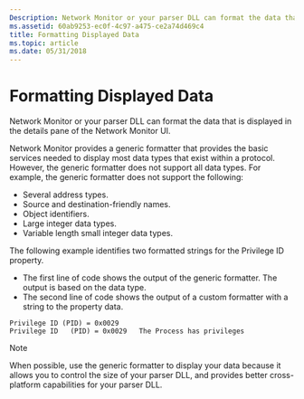 ```yaml
---
Description: Network Monitor or your parser DLL can format the data that is displayed in the details pane of the Network Monitor UI.
ms.assetid: 60ab9253-ec0f-4c97-a475-ce2a74d469c4
title: Formatting Displayed Data
ms.topic: article
ms.date: 05/31/2018
---
```


# Formatting Displayed Data

Network Monitor or your parser DLL can format the data that is displayed in the details pane of the Network Monitor UI.

Network Monitor provides a generic formatter that provides the basic services needed to display most data types that exist within a protocol. However, the generic formatter does not support all data types. For example, the generic formatter does not support the following:

-   Several address types.
-   Source and destination-friendly names.
-   Object identifiers.
-   Large integer data types.
-   Variable length small integer data types.

The following example identifies two formatted strings for the Privilege ID property.

-   The first line of code shows the output of the generic formatter. The output is based on the data type.
-   The second line of code shows the output of a custom formatter with a string to the property data.

``` syntax
Privilege ID (PID) = 0x0029
Privilege ID   (PID) = 0x0029   The Process has privileges
```

> [!Note]  
> When possible, use the generic formatter to display your data because it allows you to control the size of your parser DLL, and provides better cross-platform capabilities for your parser DLL.

 

 

 



